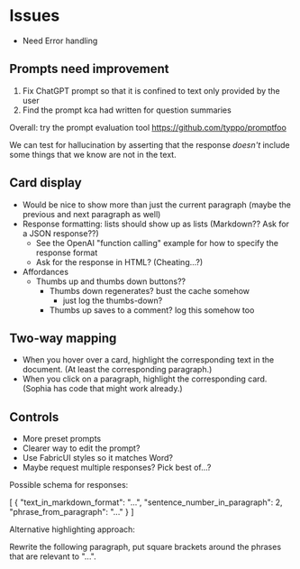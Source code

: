 # Issues

- Need Error handling 

## Prompts need improvement

1. Fix ChatGPT prompt so that it is confined to text only provided by the user
2. Find the prompt kca had written for question summaries

Overall: try the prompt evaluation tool https://github.com/typpo/promptfoo

We can test for hallucination by asserting that the response *doesn't* include some things that we know are not in the text.

## Card display

- Would be nice to show more than just the current paragraph (maybe the previous and next paragraph as well)
- Response formatting: lists should show up as lists (Markdown?? Ask for a JSON response??)
  - See the OpenAI "function calling" example for how to specify the response format
  - Ask for the response in HTML? (Cheating...?)
- Affordances
  - Thumbs up and thumbs down buttons?? 
    - Thumbs down regenerates? bust the cache somehow
      - just log the thumbs-down?
    - Thumbs up saves to a comment? log this somehow too

## Two-way mapping

- When you hover over a card, highlight the corresponding text in the document. (At least the corresponding paragraph.)
- When you click on a paragraph, highlight the corresponding card. (Sophia has code that might work already.)

## Controls

- More preset prompts
- Clearer way to edit the prompt?
- Use FabricUI styles so it matches Word?
- Maybe request multiple responses? Pick best of...?



Possible schema for responses:

[
    {
        "text_in_markdown_format": "...",
        "sentence_number_in_paragraph": 2,
        "phrase_from_paragraph": "..."
    }
]

Alternative highlighting approach:


Rewrite the following paragraph, put square brackets around the phrases that are relevant to "...".


